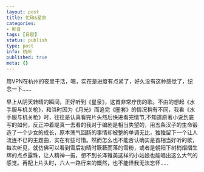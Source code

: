 ```yaml
---
layout: post
title: 忙碌&星泉
categories:
- 影音
tags: [日剧]
status: publish
type: post
info: 杭州
published: true
meta: {}
---
```


用VPN在杭州的夜里干活，嗯，实在是进度有点紧了，好久没有这种感觉了，纪念一下……

早上从阴天转晴的瞬间，正好听到《星泉》，这首非常疗伤的歌。不由的想起《水手服与机关枪》，和当时因为《月光》而追完《圈套》的情况稍有不同，我看《水手服与机关枪》时，往往是认真看完片头然后快进看完情节,不知道原著小说到底写的如何，反正冲着堤真一去看的我对于编剧是相当失望的，用五条汉子的生命锻造了一个少女的成长，原本荡气回肠的事情却被整的单调无比，独独留下一个让人流连不已的主题曲，实在有些可惜。然而怎么也不能否认确实是首相当好听的歌，每次听见，就仿佛可以看到雪后初晴时簌簌而落的雪粉，或者是朝阳下树梢熠熠生辉的点点露珠，让人精神一振，想不到长泽雅美这样的小姑娘也能唱出这么大气的感觉。再配上片头时，六人一路行来的慨然，也不能怪我无法忘怀..... 
